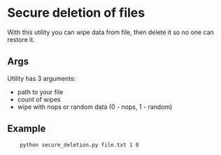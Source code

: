 # Secure deletion of files
With this utility you can wipe data from file, then delete it so no one can restore it.

## Args
Utility has 3 arguments:
- path to your file
- count of wipes
- wipe with nops or random data (0 - nops, 1 - random)

## Example
        python secure_deletion.py file.txt 1 0
